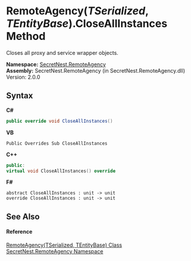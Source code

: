 # RemoteAgency(*TSerialized*, *TEntityBase*).CloseAllInstances Method 
 

Closes all proxy and service wrapper objects.

**Namespace:**&nbsp;<a href="N_SecretNest_RemoteAgency">SecretNest.RemoteAgency</a><br />**Assembly:**&nbsp;SecretNest.RemoteAgency (in SecretNest.RemoteAgency.dll) Version: 2.0.0

## Syntax

**C#**<br />
``` C#
public override void CloseAllInstances()
```

**VB**<br />
``` VB
Public Overrides Sub CloseAllInstances
```

**C++**<br />
``` C++
public:
virtual void CloseAllInstances() override
```

**F#**<br />
``` F#
abstract CloseAllInstances : unit -> unit 
override CloseAllInstances : unit -> unit 
```


## See Also


#### Reference
<a href="T_SecretNest_RemoteAgency_RemoteAgency_2">RemoteAgency(TSerialized, TEntityBase) Class</a><br /><a href="N_SecretNest_RemoteAgency">SecretNest.RemoteAgency Namespace</a><br />